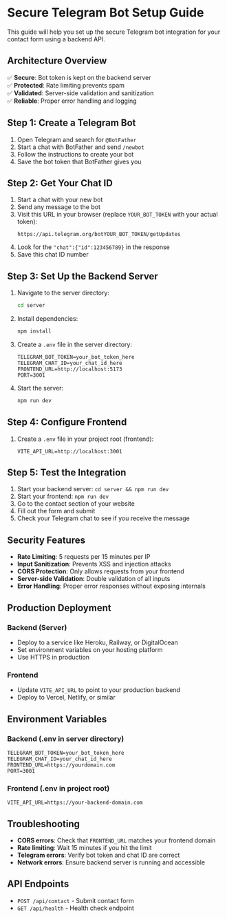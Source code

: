 # Secure Telegram Bot Setup Guide

This guide will help you set up the secure Telegram bot integration for your contact form using a backend API.

## Architecture Overview

✅ **Secure**: Bot token is kept on the backend server  
✅ **Protected**: Rate limiting prevents spam  
✅ **Validated**: Server-side validation and sanitization  
✅ **Reliable**: Proper error handling and logging  

## Step 1: Create a Telegram Bot

1. Open Telegram and search for `@BotFather`
2. Start a chat with BotFather and send `/newbot`
3. Follow the instructions to create your bot
4. Save the bot token that BotFather gives you

## Step 2: Get Your Chat ID

1. Start a chat with your new bot
2. Send any message to the bot
3. Visit this URL in your browser (replace `YOUR_BOT_TOKEN` with your actual token):
   ```
   https://api.telegram.org/botYOUR_BOT_TOKEN/getUpdates
   ```
4. Look for the `"chat":{"id":123456789}` in the response
5. Save this chat ID number

## Step 3: Set Up the Backend Server

1. Navigate to the server directory:
   ```bash
   cd server
   ```

2. Install dependencies:
   ```bash
   npm install
   ```

3. Create a `.env` file in the server directory:
   ```env
   TELEGRAM_BOT_TOKEN=your_bot_token_here
   TELEGRAM_CHAT_ID=your_chat_id_here
   FRONTEND_URL=http://localhost:5173
   PORT=3001
   ```

4. Start the server:
   ```bash
   npm run dev
   ```

## Step 4: Configure Frontend

1. Create a `.env` file in your project root (frontend):
   ```env
   VITE_API_URL=http://localhost:3001
   ```

## Step 5: Test the Integration

1. Start your backend server: `cd server && npm run dev`
2. Start your frontend: `npm run dev`
3. Go to the contact section of your website
4. Fill out the form and submit
5. Check your Telegram chat to see if you receive the message

## Security Features

- **Rate Limiting**: 5 requests per 15 minutes per IP
- **Input Sanitization**: Prevents XSS and injection attacks
- **CORS Protection**: Only allows requests from your frontend
- **Server-side Validation**: Double validation of all inputs
- **Error Handling**: Proper error responses without exposing internals

## Production Deployment

### Backend (Server)
- Deploy to a service like Heroku, Railway, or DigitalOcean
- Set environment variables on your hosting platform
- Use HTTPS in production

### Frontend
- Update `VITE_API_URL` to point to your production backend
- Deploy to Vercel, Netlify, or similar

## Environment Variables

### Backend (.env in server directory)
```env
TELEGRAM_BOT_TOKEN=your_bot_token_here
TELEGRAM_CHAT_ID=your_chat_id_here
FRONTEND_URL=https://yourdomain.com
PORT=3001
```

### Frontend (.env in project root)
```env
VITE_API_URL=https://your-backend-domain.com
```

## Troubleshooting

- **CORS errors**: Check that `FRONTEND_URL` matches your frontend domain
- **Rate limiting**: Wait 15 minutes if you hit the limit
- **Telegram errors**: Verify bot token and chat ID are correct
- **Network errors**: Ensure backend server is running and accessible

## API Endpoints

- `POST /api/contact` - Submit contact form
- `GET /api/health` - Health check endpoint 